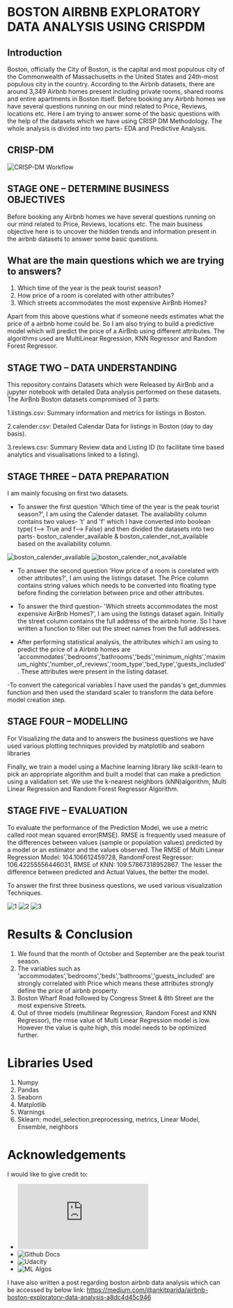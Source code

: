 # BOSTON AIRBNB EXPLORATORY DATA ANALYSIS USING CRISPDM

## Introduction

Boston, officially the City of Boston, is the capital and most populous city of the Commonwealth of Massachusetts in the United States and 24th-most populous city in the country. According to the Airbnb datasets, there are around 3,349 Airbnb homes present including private rooms, shared rooms and entire apartments in Boston itself.
Before booking any Airbnb homes we have several questions running on our mind related to Price, Reviews, locations etc. Here I am trying to answer some of the basic questions with the help of the datasets which we have using CRISP DM Methodology. The whole analysis is divided into two parts- EDA and Predictive Analysis.

## CRISP-DM
![CRISP-DM Workflow](https://www.kdnuggets.com/wp-content/uploads/crisp-dm-deployment-fig1.png)


## STAGE ONE – DETERMINE BUSINESS OBJECTIVES

Before booking any Airbnb homes we have several questions running on our mind related to Price, Reviews, locations etc. The main business objective here is to uncover the hidden trends and information present in the airbnb datasets to answer some basic questions.

## What are the main questions which we are trying to answers?
  1. Which time of the year is the peak tourist season?
  2. How price of a room is corelated with other attributes?
  3. Which streets accommodates the most expensive AirBnb Homes?

Apart from this above questions what if someone needs estimates what the price of a airbnb home could be. So I am also trying to build a predictive model which will predict the price of a AirBnb using different attributes. The algorithms used are MultiLinear Regression, KNN Regressor and Random Forest Regressor.

## STAGE TWO – DATA UNDERSTANDING

This repository contains Datasets which were Released by AirBnb and a jupyter notebook with detailed Data analysis performed on these datasets. The AirBnb Boston datasets compromised of 3 parts:
  
  1.listings.csv: Summary information and metrics for listings in Boston. 
  
  2.calender.csv: Detailed Calendar Data for listings in Boston (day to day basis).
  
  3.reviews.csv: Summary Review data and Listing ID (to facilitate time based analytics and visualisations linked to a listing).
  
## STAGE THREE – DATA PREPARATION

I am mainly focusing on first two datasets.

- To answer the first question 'Which time of the year is the peak tourist season?', I am using the Calender dataset. The availability column contains two values- 't' and 'f' which I have converted into boolean type( t--> True and f--> False) and then divided the datasets into two parts- boston_calender_available & boston_calender_not_available based on the availability column.

![boston_calender_available](https://user-images.githubusercontent.com/30798966/151104880-4b8d5e95-e637-4cb8-8d34-1939bed28ebd.JPG)
![boston_calender_not_available](https://user-images.githubusercontent.com/30798966/151104887-343cabc1-3ddb-4c5e-92e3-e5dec9711af4.JPG)

- To answer the second question 'How price of a room is corelated with other attributes?', I am using the listings dataset. The Price column contains string values which needs to be converted into floating type before finding the correlation between price and other attributes.

- To answer the third question- 'Which streets accommodates the most expensive AirBnb Homes?', I am using the listings dataset again. Initially the street column contains the full address of the airbnb home. So I have written a function to filter out the street names from the full addresses.

- After performing statistical analysis, the attributes which I am using to predict the price of a Airbnb homes are 'accommodates','bedrooms','bathrooms','beds','minimum_nights','maximum_nights','number_of_reviews','room_type','bed_type','guests_included'. These attributes were present in the listing dataset. 

-To convert the categorical variables I have used the pandas's get_dummies function and then used the standard scaler to transform the data before model creation step.

## STAGE FOUR – MODELLING

For Visualizing the data and to answers the business questions we have used various plotting techniques provided by matplotlib and seaborn libraries 

Finally, we train a model using a Machine learning library like scikit-learn to pick an appropriate algorithm and built a model that can make a prediction using a validation set. We use the k-nearest neighbors (kNN)algorithm, Multi Linear Regression and Random Forest Regressor Algorithm. 

## STAGE FIVE – EVALUATION

To evaluate the performance of the Prediction Model, we use a metric called root mean squared error(RMSE). RMSE is frequently used measure of the differences between values (sample or population values) predicted by a model or an estimator and the values observed.
The RMSE of Multi Linear Regression Model: 104.106612459728, RandomForest Regressor: 106.42255556446031, RMSE of KNN: 109.57867318952867. The lesser the difference between predicted and Actual Values, the better the model. 

To answer the first three business questions, we used various visualization Techniques.

![1](https://user-images.githubusercontent.com/30798966/151108610-fc639615-89a1-405b-a4ec-b1f9ab8f1c56.JPG)
![2](https://user-images.githubusercontent.com/30798966/151108616-c2e9c505-85f9-40b8-9a26-6977613c280a.JPG)
![3](https://user-images.githubusercontent.com/30798966/151108621-7e5ed58e-770b-4942-ad4c-9950034b57c4.JPG)

# Results & Conclusion

1. We found that the month of October and September are the peak tourist season.
2. The variables such as 'accommodates','bedrooms','beds','bathrooms','guests_included' are strongly correlated with Price which means these attributes strongly define the price of airbnb property.
3. Boston Wharf Road followed by Congress Street & 8th Street are the most expensive Streets.
4. Out of three models (multilinear Regression, Random Forest and KNN Regressor), the rmse value of Multi Linear Regression model is low. However the value is quite high, this model needs to be optimized further.

# Libraries Used

  1. Numpy
  2. Pandas
  3. Seaborn
  4. Matplotlib
  5. Warnings
  6. Sklearn: model_selection,preprocessing, metrics, Linear Model, Ensemble, neighbors

# Acknowledgements
I would like to give credit to:

* ![Inside Airbnb](http://insideairbnb.com/get-the-data.html)
* ![Github Docs](https://docs.github.com/en/get-started/writing-on-github/getting-started-with-writing-and-formatting-on-github/basic-writing-and-formatting-syntax)
* ![Udacity](https://classroom.udacity.com/nanodegrees/nd025)
* ![ML Algos](https://machinelearningmastery.com/)



I have also written a post regarding boston airbnb data analysis which can be accessed by below link:
https://medium.com/@ankitparida/airbnb-boston-exploratory-data-analysis-a8dc4d45c946
